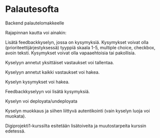 # Palautesofta
Backend palautelomakkeelle


Rajapinnan kautta voi ainakin:

Lisätä feedbackkyselyn, jossa on kysymyksiä. Kysymykset voivat olla (prioriteettijärjestyksessä) tyyppiä skaala 1-5, multiple choice, checkbox, avoin teksti. Kysymykset voivat olla vapaaehtoisia tai pakollisia.

Kyselyyn annetut yksittäiset vastaukset voi tallentaa.

Kyselyyn annetut kaikki vastaukset voi hakea.

Kyselyn kysymykset voi hakea.

Feedbackkyselyyn voi lisätä kysymyksiä.

Kyselyn voi deployata/undeployata

Kyselyn muokkaus ja siihen liittyvä autentikointi (vain kyselyn luoja voi muokata).

Digiprojekti1-kurssilta esitetään lisätoiveita ja muutostarpeita kurssin edetessä.
